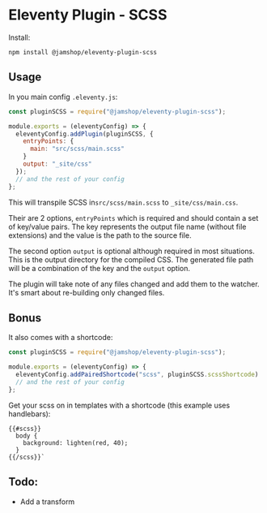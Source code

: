 # Eleventy Plugin - SCSS

Install:

```
npm install @jamshop/eleventy-plugin-scss
```

## Usage

In you main config `.eleventy.js`: 
```js
const pluginSCSS = require("@jamshop/eleventy-plugin-scss");

module.exports = (eleventyConfig) => {
  eleventyConfig.addPlugin(pluginSCSS, {
    entryPoints: {
      main: "src/scss/main.scss"
    }
    output: "_site/css"
  });
  // and the rest of your config
};
```

This will transpile SCSS in`src/scss/main.scss` to `_site/css/main.css`. 

Their are 2 options, `entryPoints` which is required and should contain a set of key/value pairs. The key represents the output file name (without file extensions) and the value is the path to the source file. 

The second option `output` is optional although required in most situations. This is the output directory for the compiled CSS. The generated file path will be a combination of the key and the `output` option.

The plugin will take note of any files changed and add them to the watcher. It's smart about re-building only changed files.

## Bonus

It also comes with a shortcode:

```js
const pluginSCSS = require("@jamshop/eleventy-plugin-scss");

module.exports = (eleventyConfig) => {
  eleventyConfig.addPairedShortcode("scss", pluginSCSS.scssShortcode)
  // and the rest of your config
};
```

Get your scss on in templates with a shortcode (this example uses handlebars):

```
{{#scss}}  
  body {
    background: lighten(red, 40);
  }
{{/scss}}`
```

## Todo: 

 - Add a transform